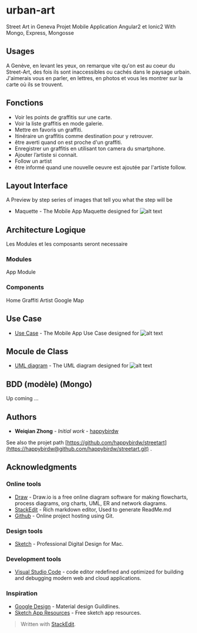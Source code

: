 # urban-art

Street Art in Geneva
Projet Mobile Application Angular2 et Ionic2 With Mongo, Express, Mongosse

## Usages

A Genève, en levant les yeux, on remarque vite qu'on est au coeur du Street-Art, des fois ils sont inaccessibles ou cachés dans le paysage urbain. J'aimerais vous en parler, en lettres, en photos et vous les montrer sur la carte où ils se trouvent.

## Fonctions

* Voir les points de graffitis sur une carte.
* Voir la liste graffitis en mode galerie.
* Mettre en favoris un graffiti.
* Itinéraire un graffitis comme destination pour y retrouver.
* être averti quand on est proche d'un graffiti.
* Enregistrer un graffitis en utilisant ton camera du smartphone.
* Ajouter l’artiste si connait.
* Follow un artist 
* être informé quand une nouvelle oeuvre est ajoutée par l'artiste follow.

## Layout Interface

A Preview by step series of images that tell you what the step will be

* Maquette - The Mobile App Maquette designed for
![alt text](https://github.com/happybirdw/streetart/blob/master/images/maquette-streetart.png "Maquette Street Art")

## Architecture Logique

Les Modules et les composants seront necessaire

### Modules

App Module

### Components

Home
Graffiti
Artist
Google Map

## Use Case

* [Use Case](https://www.draw.io/#Dusecase-streetart.html) - The Mobile App Use Case designed for
![alt text](https://github.com/happybirdw/streetart/blob/master/images/usecase-streetart.png "Use Case Street Art")

## Mocule de Class

* [UML diagram](https://www.draw.io/#Duml-streetart.html) - The UML diagram designed for
![alt text](https://github.com/happybirdw/streetart/blob/master/images/diagramClass-streetart.png "Diagram Class Street Art")

## BDD (modèle) (Mongo)

Up coming ...

## Authors

* **Weiqian Zhong** - *Initial work* - [happybirdw](https://happybirdw@github.com/happybirdw/streetart.git)

See also the projet path [https://github.com/happybirdw/streetart](https://happybirdw@github.com/happybirdw/streetart.git) .


## Acknowledgments

### Online tools

* [Draw](https://www.draw.io) - Draw.io is a free online diagram software for making flowcharts, process diagrams, org charts, UML, ER and network diagrams.
* [StackEdit](https://stackedit.io/) - Rich markdown editor, Used to generate ReadMe.md
* [Github](https://github.com/happybirdw/streetart) - Online project hosting using Git.

### Design tools

* [Sketch](https://www.sketchapp.com) - Professional Digital Design for Mac.

### Development tools

* [Visual Studio Code](https://code.visualstudio.com/) - code editor redefined and optimized for building and debugging modern web and cloud applications.

### Inspiration

* [Google Design](https://design.google.com) - Material design Guildlines.
* [Sketch App Resources](https://www.sketchappsources.com/) - Free sketch app resources.


> Written with [StackEdit](https://stackedit.io/).
